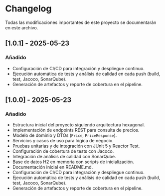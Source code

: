 # Changelog

Todas las modificaciones importantes de este proyecto se documentarán en este archivo.

## [1.0.1] - 2025-05-23
### Añadido
- Configuración de CI/CD para integración y despliegue continuo.
- Ejecución automática de tests y análisis de calidad en cada push (build, test, Jacoco, SonarQube).
- Generación de artefactos y reporte de cobertura en el pipeline.

## [1.0.0] - 2025-05-23
### Añadido
- Estructura inicial del proyecto siguiendo arquitectura hexagonal.
- Implementación de endpoints REST para consulta de precios.
- Modelo de dominio y DTOs (`Price`, `PriceResponse`).
- Servicios y casos de uso para lógica de negocio.
- Pruebas unitarias y de integración con JUnit 5 y Reactor Test.
- Configuración de cobertura de tests con Jacoco.
- Integración de análisis de calidad con SonarQube.
- Base de datos H2 en memoria con scripts de inicialización.
- Documentación inicial en README.md.
- Configuración de CI/CD para integración y despliegue continuo.
- Ejecución automática de tests y análisis de calidad en cada push (build, test, Jacoco, SonarQube).
- Generación de artefactos y reporte de cobertura en el pipeline.
